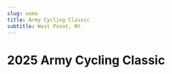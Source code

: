 ```yaml
---
slug: usma
title: Army Cycling Classic
subtitle: West Point, NY
---
```

# 2025 Army Cycling Classic
